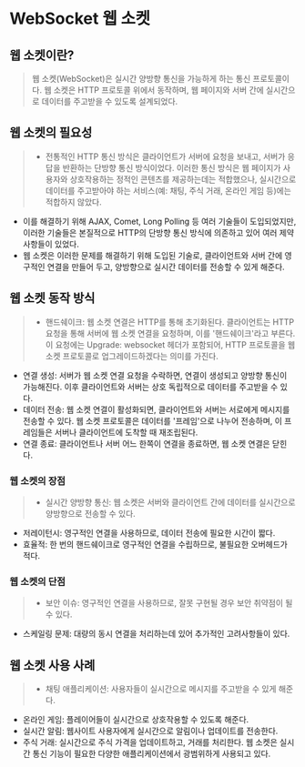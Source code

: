 # WebSocket 웹 소켓

## 웹 소켓이란?

> 웹 소켓(WebSocket)은 실시간 양방향 통신을 가능하게 하는 통신 프로토콜이다. 웹 소켓은 HTTP 프로토콜 위에서 동작하며, 웹 페이지와 서버 간에 실시간으로 데이터를 주고받을 수 있도록 설계되었다.

## 웹 소켓의 필요성

> - 전통적인 HTTP 통신 방식은 클라이언트가 서버에 요청을 보내고, 서버가 응답을 반환하는 단방향 통신 방식이었다. 이러한 통신 방식은 웹 페이지가 사용자와 상호작용하는 정적인 콘텐츠를 제공하는데는 적합했으나, 실시간으로 데이터를 주고받아야 하는 서비스(예: 채팅, 주식 거래, 온라인 게임 등)에는 적합하지 않았다.

- 이를 해결하기 위해 AJAX, Comet, Long Polling 등 여러 기술들이 도입되었지만, 이러한 기술들은 본질적으로 HTTP의 단방향 통신 방식에 의존하고 있어 여러 제약 사항들이 있었다.
- 웹 소켓은 이러한 문제를 해결하기 위해 도입된 기술로, 클라이언트와 서버 간에 영구적인 연결을 만들어 두고, 양방향으로 실시간 데이터를 전송할 수 있게 해준다.

## 웹 소켓 동작 방식

> - 핸드쉐이크: 웹 소켓 연결은 HTTP를 통해 초기화된다. 클라이언트는 HTTP 요청을 통해 서버에 웹 소켓 연결을 요청하며, 이를 '핸드쉐이크'라고 부른다. 이 요청에는 Upgrade: websocket 헤더가 포함되어, HTTP 프로토콜을 웹 소켓 프로토콜로 업그레이드하겠다는 의미를 가진다.

- 연결 생성: 서버가 웹 소켓 연결 요청을 수락하면, 연결이 생성되고 양방향 통신이 가능해진다. 이후 클라이언트와 서버는 상호 독립적으로 데이터를 주고받을 수 있다.
- 데이터 전송: 웹 소켓 연결이 활성화되면, 클라이언트와 서버는 서로에게 메시지를 전송할 수 있다. 웹 소켓 프로토콜은 데이터를 '프레임'으로 나누어 전송하며, 이 프레임들은 서버나 클라이언트에 도착할 때 재조립된다.
- 연결 종료: 클라이언트나 서버 어느 한쪽이 연결을 종료하면, 웹 소켓 연결은 닫힌다.

### 웹 소켓의 장점

> - 실시간 양방향 통신: 웹 소켓은 서버와 클라이언트 간에 데이터를 실시간으로 양방향으로 전송할 수 있다.

- 저레이턴시: 영구적인 연결을 사용하므로, 데이터 전송에 필요한 시간이 짧다.
- 효율적: 한 번의 핸드쉐이크로 영구적인 연결을 수립하므로, 불필요한 오버헤드가 적다.

### 웹 소켓의 단점

> - 보안 이슈: 영구적인 연결을 사용하므로, 잘못 구현될 경우 보안 취약점이 될 수 있다.

- 스케일링 문제: 대량의 동시 연결을 처리하는데 있어 추가적인 고려사항들이 있다.

## 웹 소켓 사용 사례

> - 채팅 애플리케이션: 사용자들이 실시간으로 메시지를 주고받을 수 있게 해준다.

- 온라인 게임: 플레이어들이 실시간으로 상호작용할 수 있도록 해준다.
- 실시간 알림: 웹사이트 사용자에게 실시간으로 알림이나 업데이트를 전송한다.
- 주식 거래: 실시간으로 주식 가격을 업데이트하고, 거래를 처리한다.
  웹 소켓은 실시간 통신 기능이 필요한 다양한 애플리케이션에서 광범위하게 사용되고 있다.
